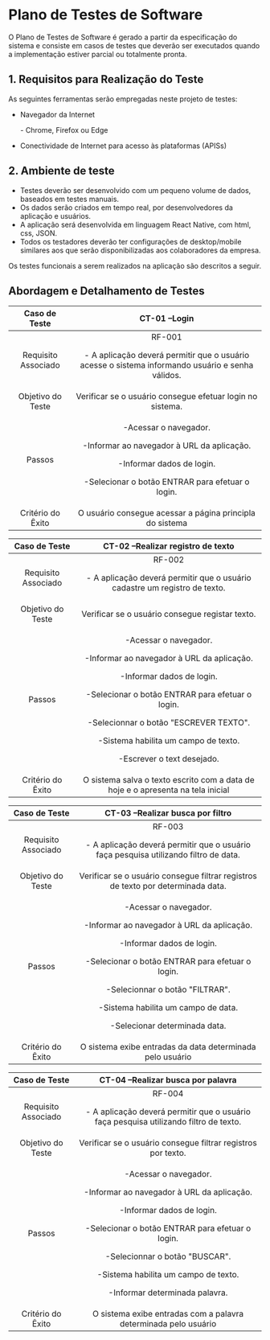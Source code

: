 # Plano de Testes de Software

O Plano de Testes de Software é gerado a partir da especificação do sistema e consiste em casos de testes que deverão ser executados quando a implementação estiver parcial ou totalmente pronta.

##  1. Requisitos para Realização do Teste

As seguintes ferramentas serão empregadas neste projeto de testes:

- Navegador da Internet <p> - Chrome, Firefox ou Edge
- Conectividade de Internet para acesso às plataformas (APISs)

##  2. Ambiente de teste

- Testes deverão ser desenvolvido com um pequeno volume de dados, baseados em testes manuais.
- Os dados serão criados em tempo real, por desenvolvedores da aplicação e usuários.
- A aplicação será desenvolvida em linguagem React Native, com html, css, JSON.
- Todos os testadores deverão ter configurações de desktop/mobile similares aos que serão disponibilizadas aos colaboradores da empresa.

Os testes funcionais a serem realizados na aplicação são descritos a seguir.

## Abordagem e Detalhamento de Testes

|**Caso de Teste**|**CT-01 –Login**|
| :-: | :-: |
|Requisito Associado|RF-001 <p> - A aplicação deverá permitir que o usuário acesse o sistema informando usuário e senha válidos.|
|Objetivo do Teste|Verificar se o usuário consegue efetuar login no sistema.|
|Passos|<p>-Acessar o navegador.<p>-Informar ao navegador à URL da aplicação.<p>-Informar dados de login.<p>-Selecionar o botão ENTRAR para efetuar o login.|
|Critério do Êxito| O usuário consegue acessar a página principla do sistema|


|**Caso de Teste**|**CT-02 –Realizar registro de texto**|
| :-: | :-: |
|Requisito Associado|RF-002 <p> - A aplicação deverá permitir que o usuário cadastre um registro de texto.|
|Objetivo do Teste|Verificar se o usuário consegue registar texto.|
|Passos|<p>-Acessar o navegador.<p>-Informar ao navegador à URL da aplicação.<p>-Informar dados de login.<p>-Selecionar o botão ENTRAR para efetuar o login.<p>-Selecionnar o botão "ESCREVER TEXTO".<p>-Sistema habilita um campo de texto.<p>-Escrever o text desejado.|
|Critério do Êxito| O sistema salva o texto escrito com a data de hoje e o apresenta na tela inicial|

|**Caso de Teste**|**CT-03 –Realizar busca por filtro**|
| :-: | :-: |
|Requisito Associado|RF-003 <p> - A aplicação deverá permitir que o usuário faça pesquisa utilizando filtro de data.|
|Objetivo do Teste|Verificar se o usuário consegue filtrar registros de texto por determinada data.|
|Passos|<p>-Acessar o navegador.<p>-Informar ao navegador à URL da aplicação.<p>-Informar dados de login.<p>-Selecionar o botão ENTRAR para efetuar o login.<p>-Selecionnar o botão "FILTRAR".<p>-Sistema habilita um campo de data.<p>-Selecionar determinada data.|
|Critério do Êxito| O sistema exibe entradas da data determinada pelo usuário|

|**Caso de Teste**|**CT-04 –Realizar busca por palavra**|
| :-: | :-: |
|Requisito Associado|RF-004 <p> - A aplicação deverá permitir que o usuário faça pesquisa utilizando filtro de texto.|
|Objetivo do Teste|Verificar se o usuário consegue filtrar registros por texto.|
|Passos|<p>-Acessar o navegador.<p>-Informar ao navegador à URL da aplicação.<p>-Informar dados de login.<p>-Selecionar o botão ENTRAR para efetuar o login.<p>-Selecionnar o botão "BUSCAR".<p>-Sistema habilita um campo de texto.<p>-Informar determinada palavra.|
|Critério do Êxito| O sistema exibe entradas com a palavra determinada pelo usuário|
